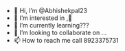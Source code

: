 - 👋 Hi, I’m @Abhishekpal23
- 👀 I’m interested in ,🤔
- 🌱 I’m currently learning???
- 💞️ I’m looking to collaborate on ...
- 📫 How to reach me call 8923375731

<!---
Abhishekpal23/Abhishekpal23 is a ✨ special ✨ repository because its `README.md` (this file) appears on your GitHub profile.
You can click the Preview link to take a look at your changes.
--->
